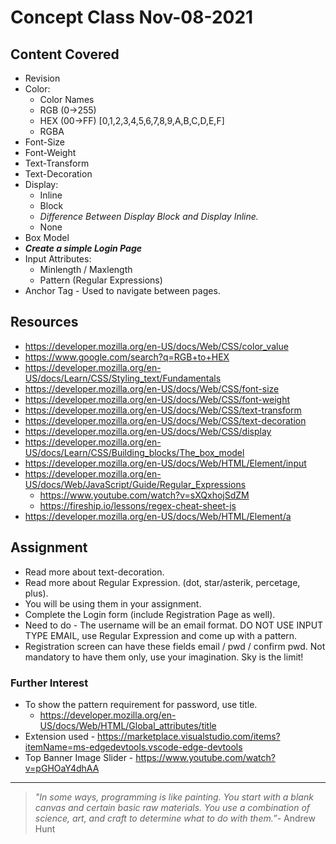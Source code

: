 # Concept Class Nov-08-2021

## Content Covered
- Revision
- Color: 
    - Color Names
    - RGB (0->255)
    - HEX (00->FF) [0,1,2,3,4,5,6,7,8,9,A,B,C,D,E,F]
    - RGBA
- Font-Size
- Font-Weight
- Text-Transform
- Text-Decoration
- Display:
    - Inline
    - Block
    - *Difference Between Display Block and Display Inline.*
    - None
- Box Model
- ***Create a simple Login Page***
- Input Attributes:
    - Minlength / Maxlength
    - Pattern (Regular Expressions)
- Anchor Tag - Used to navigate between pages.

## Resources
- https://developer.mozilla.org/en-US/docs/Web/CSS/color_value
- https://www.google.com/search?q=RGB+to+HEX
- https://developer.mozilla.org/en-US/docs/Learn/CSS/Styling_text/Fundamentals
- https://developer.mozilla.org/en-US/docs/Web/CSS/font-size
- https://developer.mozilla.org/en-US/docs/Web/CSS/font-weight
- https://developer.mozilla.org/en-US/docs/Web/CSS/text-transform
- https://developer.mozilla.org/en-US/docs/Web/CSS/text-decoration
- https://developer.mozilla.org/en-US/docs/Web/CSS/display
- https://developer.mozilla.org/en-US/docs/Learn/CSS/Building_blocks/The_box_model
- https://developer.mozilla.org/en-US/docs/Web/HTML/Element/input
- https://developer.mozilla.org/en-US/docs/Web/JavaScript/Guide/Regular_Expressions
    - https://www.youtube.com/watch?v=sXQxhojSdZM
    - https://fireship.io/lessons/regex-cheat-sheet-js
- https://developer.mozilla.org/en-US/docs/Web/HTML/Element/a

## Assignment
- Read more about text-decoration.
- Read more about Regular Expression. (dot, star/asterik, percetage, plus).
- You will be using them in your assignment.
- Complete the Login form (include Registration Page as well).
- Need to do - The username will be an email format. DO NOT USE INPUT TYPE EMAIL, use Regular Expression and come up with a pattern.
- Registration screen can have these fields email / pwd / confirm pwd. Not mandatory to have them only, use your imagination. Sky is the limit!

### Further Interest
- To show the pattern requirement for password, use title.
    - https://developer.mozilla.org/en-US/docs/Web/HTML/Global_attributes/title
- Extension used - https://marketplace.visualstudio.com/items?itemName=ms-edgedevtools.vscode-edge-devtools
- Top Banner Image Slider - https://www.youtube.com/watch?v=pGHOaY4dhAA

---
> *"In some ways, programming is like painting. You start with a blank canvas and certain basic raw materials. You use a combination of science, art, and craft to determine what to do with them.”*- Andrew Hunt